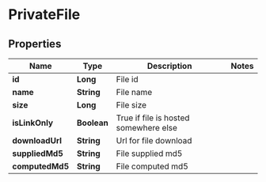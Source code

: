 
# PrivateFile

## Properties
Name | Type | Description | Notes
------------ | ------------- | ------------- | -------------
**id** | **Long** | File id | 
**name** | **String** | File name | 
**size** | **Long** | File size | 
**isLinkOnly** | **Boolean** | True if file is hosted somewhere else | 
**downloadUrl** | **String** | Url for file download | 
**suppliedMd5** | **String** | File supplied md5 | 
**computedMd5** | **String** | File computed md5 | 



